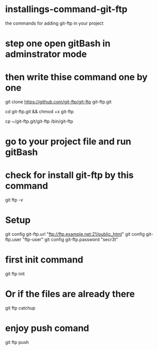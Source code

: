 # installings-command-git-ftp
the commands for adding git-ftp in your project

# step one open gitBash in adminstrator mode
# then write thise command one by one

git clone https://github.com/git-ftp/git-ftp git-ftp.git

cd git-ftp.git && chmod +x git-ftp

cp ~/git-ftp.git/git-ftp /bin/git-ftp

# go to your project file and run gitBash
# check for install git-ftp by this command

git ftp -v

# Setup
git config git-ftp.url "ftp://ftp.example.net:21/public_html"
git config git-ftp.user "ftp-user"
git config git-ftp.password "secr3t"

# first init command

git ftp init

# Or if the files are already there
git ftp catchup

# enjoy push comand

git ftp push

